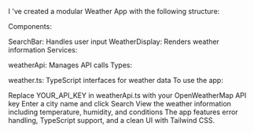 I 've created a modular Weather App with the following structure:

Components:

SearchBar: Handles user input
WeatherDisplay: Renders weather information
Services:

weatherApi: Manages API calls
Types:

weather.ts: TypeScript interfaces for weather data
To use the app:

Replace YOUR_API_KEY in weatherApi.ts with your OpenWeatherMap API key
Enter a city name and click Search
View the weather information including temperature, humidity, and conditions
The app features error handling, TypeScript support, and a clean UI with Tailwind CSS.